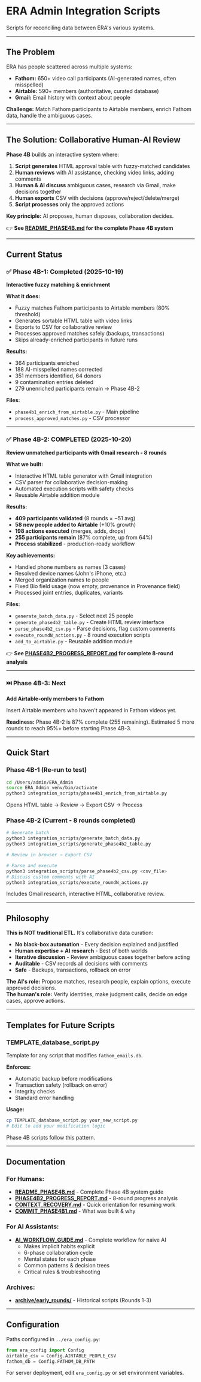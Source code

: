 # ERA Admin Integration Scripts

Scripts for reconciling data between ERA's various systems.

---

## The Problem

ERA has people scattered across multiple systems:
- **Fathom:** 650+ video call participants (AI-generated names, often misspelled)
- **Airtable:** 590+ members (authoritative, curated database)
- **Gmail:** Email history with context about people

**Challenge:** Match Fathom participants to Airtable members, enrich Fathom data, handle the ambiguous cases.

---

## The Solution: Collaborative Human-AI Review

**Phase 4B** builds an interactive system where:

1. **Script generates** HTML approval table with fuzzy-matched candidates
2. **Human reviews** with AI assistance, checking video links, adding comments
3. **Human & AI discuss** ambiguous cases, research via Gmail, make decisions together
4. **Human exports** CSV with decisions (approve/reject/delete/merge)
5. **Script processes** only the approved actions

**Key principle:** AI proposes, human disposes, collaboration decides.

👉 **See [README_PHASE4B.md](README_PHASE4B.md) for the complete Phase 4B system**

---

## Current Status

### ✅ Phase 4B-1: Completed (2025-10-19)
**Interactive fuzzy matching & enrichment**

**What it does:**
- Fuzzy matches Fathom participants to Airtable members (80% threshold)
- Generates sortable HTML table with video links
- Exports to CSV for collaborative review
- Processes approved matches safely (backups, transactions)
- Skips already-enriched participants in future runs

**Results:**
- 364 participants enriched
- 188 AI-misspelled names corrected
- 351 members identified, 64 donors
- 9 contamination entries deleted
- 279 unenriched participants remain → Phase 4B-2

**Files:**
- `phase4b1_enrich_from_airtable.py` - Main pipeline
- `process_approved_matches.py` - CSV processor

---

### ✅ Phase 4B-2: COMPLETED (2025-10-20)
**Review unmatched participants with Gmail research - 8 rounds**

**What we built:**
- Interactive HTML table generator with Gmail integration
- CSV parser for collaborative decision-making
- Automated execution scripts with safety checks
- Reusable Airtable addition module

**Results:**
- **409 participants validated** (8 rounds × ~51 avg)
- **58 new people added to Airtable** (+10% growth)
- **198 actions executed** (merges, adds, drops)
- **255 participants remain** (87% complete, up from 64%)
- **Process stabilized** - production-ready workflow

**Key achievements:**
- Handled phone numbers as names (3 cases)
- Resolved device names (John's iPhone, etc.)
- Merged organization names to people
- Fixed Bio field usage (now empty, provenance in Provenance field)
- Processed joint entries, duplicates, variants

**Files:**
- `generate_batch_data.py` - Select next 25 people
- `generate_phase4b2_table.py` - Create HTML review interface
- `parse_phase4b2_csv.py` - Parse decisions, flag custom comments
- `execute_roundN_actions.py` - 8 round execution scripts
- `add_to_airtable.py` - Reusable addition module

👉 **See [PHASE4B2_PROGRESS_REPORT.md](PHASE4B2_PROGRESS_REPORT.md) for complete 8-round analysis**

---

### ⏭️ Phase 4B-3: Next
**Add Airtable-only members to Fathom**

Insert Airtable members who haven't appeared in Fathom videos yet.

**Readiness:** Phase 4B-2 is 87% complete (255 remaining). Estimated 5 more rounds to reach 95%+ before starting Phase 4B-3.

---

## Quick Start

### Phase 4B-1 (Re-run to test)
```bash
cd /Users/admin/ERA_Admin
source ERA_Admin_venv/bin/activate
python3 integration_scripts/phase4b1_enrich_from_airtable.py
```

Opens HTML table → Review → Export CSV → Process

### Phase 4B-2 (Current - 8 rounds completed)
```bash
# Generate batch
python3 integration_scripts/generate_batch_data.py
python3 integration_scripts/generate_phase4b2_table.py

# Review in browser → Export CSV

# Parse and execute
python3 integration_scripts/parse_phase4b2_csv.py <csv_file>
# Discuss custom comments with AI
python3 integration_scripts/execute_roundN_actions.py
```

Includes Gmail research, interactive HTML, collaborative review.

---

## Philosophy

**This is NOT traditional ETL.** It's collaborative data curation:

- **No black-box automation** - Every decision explained and justified
- **Human expertise + AI research** - Best of both worlds
- **Iterative discussion** - Review ambiguous cases together before acting
- **Auditable** - CSV records all decisions with comments
- **Safe** - Backups, transactions, rollback on error

**The AI's role:** Propose matches, research people, explain options, execute approved decisions.  
**The human's role:** Verify identities, make judgment calls, decide on edge cases, approve actions.

---

## Templates for Future Scripts

### **TEMPLATE_database_script.py**
Template for any script that modifies `fathom_emails.db`.

**Enforces:**
- Automatic backup before modifications
- Transaction safety (rollback on error)
- Integrity checks
- Standard error handling

**Usage:**
```bash
cp TEMPLATE_database_script.py your_new_script.py
# Edit to add your modification logic
```

Phase 4B scripts follow this pattern.

---

## Documentation

### For Humans:
- **[README_PHASE4B.md](README_PHASE4B.md)** - Complete Phase 4B system guide
- **[PHASE4B2_PROGRESS_REPORT.md](PHASE4B2_PROGRESS_REPORT.md)** - 8-round progress analysis
- **[CONTEXT_RECOVERY.md](CONTEXT_RECOVERY.md)** - Quick orientation for resuming work
- **[COMMIT_PHASE4B1.md](COMMIT_PHASE4B1.md)** - What was built & why

### For AI Assistants:
- **[AI_WORKFLOW_GUIDE.md](AI_WORKFLOW_GUIDE.md)** - Complete workflow for naive AI
  - Makes implicit habits explicit
  - 6-phase collaboration cycle
  - Mental states for each phase
  - Common patterns & decision trees
  - Critical rules & troubleshooting

### Archives:
- **[archive/early_rounds/](archive/early_rounds/)** - Historical scripts (Rounds 1-3)

---

## Configuration

Paths configured in `../era_config.py`:
```python
from era_config import Config
airtable_csv = Config.AIRTABLE_PEOPLE_CSV
fathom_db = Config.FATHOM_DB_PATH
```

For server deployment, edit `era_config.py` or set environment variables.
